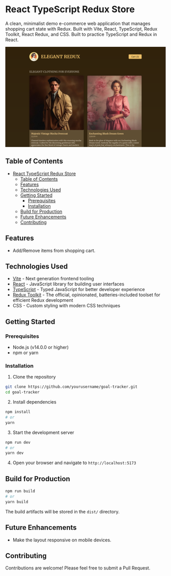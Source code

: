 # React TypeScript Redux Store

A clean, minimalist demo e-commerce web application that manages shopping cart state with Redux. Built with Vite, React, TypeScript, Redux Toolkit, React Redux, and CSS. Built to practice TypeScript and Redux in React.

![Desktop Screenshot](./public/kyle-solution-desktop.png)

## Table of Contents

- [React TypeScript Redux Store](#react-typescript-redux-store)
  - [Table of Contents](#table-of-contents)
  - [Features](#features)
  - [Technologies Used](#technologies-used)
  - [Getting Started](#getting-started)
    - [Prerequisites](#prerequisites)
    - [Installation](#installation)
  - [Build for Production](#build-for-production)
  - [Future Enhancements](#future-enhancements)
  - [Contributing](#contributing)

## Features

- Add/Remove items from shopping cart.

## Technologies Used

- [Vite](https://vitejs.dev/) - Next generation frontend tooling
- [React](https://reactjs.org/) - JavaScript library for building user interfaces
- [TypeScript](https://www.typescriptlang.org/) - Typed JavaScript for better developer experience
- [Redux Toolkit](https://redux-toolkit.js.org/) - The official, opinionated, batteries-included toolset for efficient Redux development
- CSS - Custom styling with modern CSS techniques

## Getting Started

### Prerequisites

- Node.js (v14.0.0 or higher)
- npm or yarn

### Installation

1. Clone the repository

```bash
git clone https://github.com/yourusername/goal-tracker.git
cd goal-tracker
```

2. Install dependencies

```bash
npm install
# or
yarn
```

3. Start the development server

```bash
npm run dev
# or
yarn dev
```

4. Open your browser and navigate to `http://localhost:5173`

## Build for Production

```bash
npm run build
# or
yarn build
```

The build artifacts will be stored in the `dist/` directory.

## Future Enhancements

- Make the layout responsive on mobile devices.

## Contributing

Contributions are welcome! Please feel free to submit a Pull Request.
